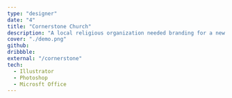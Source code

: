 ```yaml
---
type: "designer"
date: "4"
title: "Cornerstone Church"
description: "A local religious organization needed branding for a new campus. They were looking for a design that was modern and welcoming. I also worked on some print deliverables, such as a brochure and a connect card."
cover: "./demo.png"
github:
dribbble:
external: "/cornerstone"
tech:
  - Illustrator
  - Photoshop
  - Microsft Office
---
```


